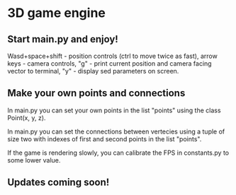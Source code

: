 # 3D game engine

## Start main.py and enjoy! 

Wasd+space+shift - position controls (ctrl to move twice as fast),
arrow keys - camera controls,
"g" - print current position and camera facing vector to terminal, 
"y" - display sed parameters on screen.

## Make your own points and connections
In main.py you can set your own points in the list "points" using the class
Point(x, y, z).

In main.py you can set the connections between vertecies
using a tuple of size two with indexes of first and second points in
the list "points".

If the game is rendering slowly, you can calibrate the FPS in constants.py
to some lower value.

## Updates coming soon!
